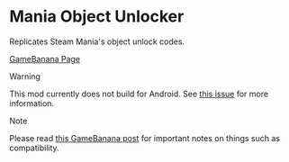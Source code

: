 # Mania Object Unlocker
Replicates Steam Mania's object unlock codes.

[GameBanana Page](https://gamebanana.com/mods/601446)

> [!WARNING]
> This mod currently does not build for Android. See [this issue](https://github.com/MegAmi24/Mania-Decomp-Mods/issues/6) for more information.

> [!NOTE]
> Please read [this GameBanana post](https://gamebanana.com/posts/12692325) for important notes on things such as compatibility.
